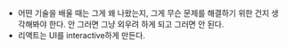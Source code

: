 - 어떤 기술을 배울 때는 그게 왜 나왔는지, 그게 무슨 문제를 해결하기 위한 건지 생각해봐야 한다. 안 그러면 그냥 외우려 하게 되고 그러면 안 된다. 
- 리액트는 UI를 interactive하게 만든다. 